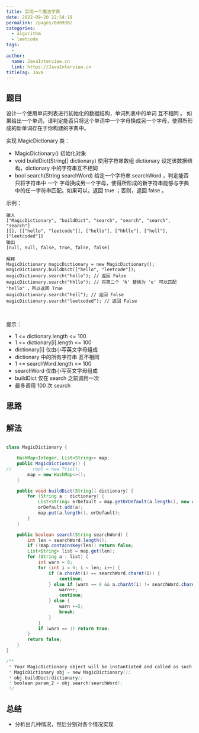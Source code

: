 ```yaml
---
title: 实现一个魔法字典
date: 2022-09-20 22:54:19
permalink: /pages/0d6930/
categories:
  - algorithm
  - leetcode
tags:
  - 
author: 
  name: JavaInterview.cn
  link: https://JavaInterview.cn
titleTag: Java
---
```


## 题目

设计一个使用单词列表进行初始化的数据结构，单词列表中的单词 互不相同 。 如果给出一个单词，请判定能否只将这个单词中一个字母换成另一个字母，使得所形成的新单词存在于你构建的字典中。

实现 MagicDictionary 类：

- MagicDictionary() 初始化对象
- void buildDict(String[] dictionary) 使用字符串数组 dictionary 设定该数据结构，dictionary 中的字符串互不相同
- bool search(String searchWord) 给定一个字符串 searchWord ，判定能否只将字符串中 一个 字母换成另一个字母，使得所形成的新字符串能够与字典中的任一字符串匹配。如果可以，返回 true ；否则，返回 false 。


示例：

    输入
    ["MagicDictionary", "buildDict", "search", "search", "search", "search"]
    [[], [["hello", "leetcode"]], ["hello"], ["hhllo"], ["hell"], ["leetcoded"]]
    输出
    [null, null, false, true, false, false]
    
    解释
    MagicDictionary magicDictionary = new MagicDictionary();
    magicDictionary.buildDict(["hello", "leetcode"]);
    magicDictionary.search("hello"); // 返回 False
    magicDictionary.search("hhllo"); // 将第二个 'h' 替换为 'e' 可以匹配 "hello" ，所以返回 True
    magicDictionary.search("hell"); // 返回 False
    magicDictionary.search("leetcoded"); // 返回 False
 

提示：

- 1 <= dictionary.length <= 100
- 1 <= dictionary[i].length <= 100
- dictionary[i] 仅由小写英文字母组成
- dictionary 中的所有字符串 互不相同
- 1 <= searchWord.length <= 100
- searchWord 仅由小写英文字母组成
- buildDict 仅在 search 之前调用一次
- 最多调用 100 次 search


## 思路



## 解法
```java

class MagicDictionary {

    HashMap<Integer, List<String>> map;
    public MagicDictionary() {
//        root = new Trie();
        map = new HashMap<>();
    }

    public void buildDict(String[] dictionary) {
        for (String a : dictionary) {
            List<String> orDefault = map.getOrDefault(a.length(), new ArrayList<>());
            orDefault.add(a);
            map.put(a.length(), orDefault);
        }
    }

    public boolean search(String searchWord) {
        int len = searchWord.length();
        if (!map.containsKey(len)) return false;
        List<String> list = map.get(len);
        for (String a : list) {
            int warn = 0;
            for (int i = 0; i < len; i++) {
                if (a.charAt(i) == searchWord.charAt(i)) {
                    continue;
                } else if (warn == 0 && a.charAt(i) != searchWord.charAt(i)) {
                    warn++;
                    continue;
                } else {
                    warn +=5;
                    break;
                }
            }
            if (warn == 1) return true;
        }
        return false;
    }
}

/**
 * Your MagicDictionary object will be instantiated and called as such:
 * MagicDictionary obj = new MagicDictionary();
 * obj.buildDict(dictionary);
 * boolean param_2 = obj.search(searchWord);
 */
```

## 总结

- 分析出几种情况，然后分别对各个情况实现 

